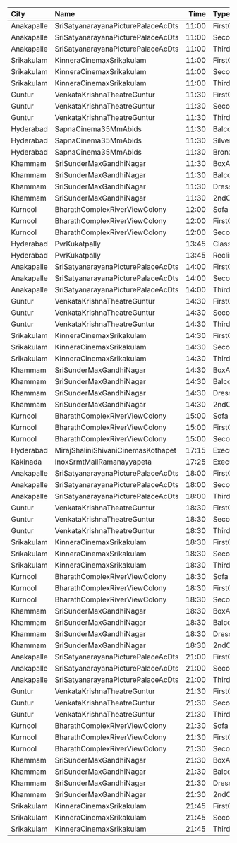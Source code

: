 | City       | Name                               |  Time | Type        | Price | Capacity | Booked |
| :--------- | :--------------------------------- | ----: | :---------- | ----: | -------: | -----: |
| Anakapalle | SriSatyanarayanaPicturePalaceAcDts | 11:00 | FirstClass  |  112₹ |      160 |     80 |
| Anakapalle | SriSatyanarayanaPicturePalaceAcDts | 11:00 | SecondClass |   67₹ |       22 |     22 |
| Anakapalle | SriSatyanarayanaPicturePalaceAcDts | 11:00 | ThirdClass  |   44₹ |       46 |     46 |
| Srikakulam | KinneraCinemaxSrikakulam           | 11:00 | FirstClass  |  112₹ |      159 |     34 |
| Srikakulam | KinneraCinemaxSrikakulam           | 11:00 | SecondClass |   67₹ |       40 |      0 |
| Srikakulam | KinneraCinemaxSrikakulam           | 11:00 | ThirdClass  |   44₹ |       62 |      0 |
| Guntur     | VenkataKrishnaTheatreGuntur        | 11:30 | FirstClass  |  100₹ |      236 |     72 |
| Guntur     | VenkataKrishnaTheatreGuntur        | 11:30 | SecondClass |   60₹ |       59 |     59 |
| Guntur     | VenkataKrishnaTheatreGuntur        | 11:30 | ThirdClass  |   40₹ |       68 |     68 |
| Hyderabad  | SapnaCinema35MmAbids               | 11:30 | Balcony     |  100₹ |      324 |    216 |
| Hyderabad  | SapnaCinema35MmAbids               | 11:30 | Silver      |   70₹ |      228 |    164 |
| Hyderabad  | SapnaCinema35MmAbids               | 11:30 | Bronze      |   50₹ |      144 |    144 |
| Khammam    | SriSunderMaxGandhiNagar            | 11:30 | BoxA        |  150₹ |       12 |     12 |
| Khammam    | SriSunderMaxGandhiNagar            | 11:30 | Balcony     |  150₹ |      291 |      0 |
| Khammam    | SriSunderMaxGandhiNagar            | 11:30 | DressCircle |  100₹ |      222 |      0 |
| Khammam    | SriSunderMaxGandhiNagar            | 11:30 | 2ndClass    |   50₹ |      133 |      0 |
| Kurnool    | BharathComplexRiverViewColony      | 12:00 | Sofa        |   70₹ |       12 |      0 |
| Kurnool    | BharathComplexRiverViewColony      | 12:00 | FirstClass  |   70₹ |      204 |      0 |
| Kurnool    | BharathComplexRiverViewColony      | 12:00 | SecondClass |   50₹ |       90 |      0 |
| Hyderabad  | PvrKukatpally                      | 13:45 | Classic     |  150₹ |      135 |      5 |
| Hyderabad  | PvrKukatpally                      | 13:45 | Recliner    |  350₹ |        9 |      0 |
| Anakapalle | SriSatyanarayanaPicturePalaceAcDts | 14:00 | FirstClass  |  112₹ |      160 |     80 |
| Anakapalle | SriSatyanarayanaPicturePalaceAcDts | 14:00 | SecondClass |   67₹ |       22 |     22 |
| Anakapalle | SriSatyanarayanaPicturePalaceAcDts | 14:00 | ThirdClass  |   44₹ |       46 |     46 |
| Guntur     | VenkataKrishnaTheatreGuntur        | 14:30 | FirstClass  |  100₹ |      236 |     72 |
| Guntur     | VenkataKrishnaTheatreGuntur        | 14:30 | SecondClass |   60₹ |       59 |     59 |
| Guntur     | VenkataKrishnaTheatreGuntur        | 14:30 | ThirdClass  |   40₹ |       68 |     68 |
| Srikakulam | KinneraCinemaxSrikakulam           | 14:30 | FirstClass  |  112₹ |      159 |     32 |
| Srikakulam | KinneraCinemaxSrikakulam           | 14:30 | SecondClass |   67₹ |       40 |      0 |
| Srikakulam | KinneraCinemaxSrikakulam           | 14:30 | ThirdClass  |   44₹ |       62 |      0 |
| Khammam    | SriSunderMaxGandhiNagar            | 14:30 | BoxA        |  150₹ |       12 |     12 |
| Khammam    | SriSunderMaxGandhiNagar            | 14:30 | Balcony     |  150₹ |      291 |      0 |
| Khammam    | SriSunderMaxGandhiNagar            | 14:30 | DressCircle |  100₹ |      222 |      0 |
| Khammam    | SriSunderMaxGandhiNagar            | 14:30 | 2ndClass    |   50₹ |      133 |      0 |
| Kurnool    | BharathComplexRiverViewColony      | 15:00 | Sofa        |   70₹ |       12 |      0 |
| Kurnool    | BharathComplexRiverViewColony      | 15:00 | FirstClass  |   70₹ |      204 |      0 |
| Kurnool    | BharathComplexRiverViewColony      | 15:00 | SecondClass |   50₹ |       90 |      0 |
| Hyderabad  | MirajShaliniShivaniCinemasKothapet | 17:15 | Executive   |  150₹ |      130 |      0 |
| Kakinada   | InoxSrmtMallRamanayyapeta          | 17:25 | Executive   |   80₹ |      131 |      0 |
| Anakapalle | SriSatyanarayanaPicturePalaceAcDts | 18:00 | FirstClass  |  112₹ |      160 |     80 |
| Anakapalle | SriSatyanarayanaPicturePalaceAcDts | 18:00 | SecondClass |   67₹ |       22 |     22 |
| Anakapalle | SriSatyanarayanaPicturePalaceAcDts | 18:00 | ThirdClass  |   44₹ |       46 |     46 |
| Guntur     | VenkataKrishnaTheatreGuntur        | 18:30 | FirstClass  |  100₹ |      236 |     72 |
| Guntur     | VenkataKrishnaTheatreGuntur        | 18:30 | SecondClass |   60₹ |       59 |     59 |
| Guntur     | VenkataKrishnaTheatreGuntur        | 18:30 | ThirdClass  |   40₹ |       68 |     68 |
| Srikakulam | KinneraCinemaxSrikakulam           | 18:30 | FirstClass  |  112₹ |      159 |     32 |
| Srikakulam | KinneraCinemaxSrikakulam           | 18:30 | SecondClass |   67₹ |       40 |      0 |
| Srikakulam | KinneraCinemaxSrikakulam           | 18:30 | ThirdClass  |   44₹ |       62 |      0 |
| Kurnool    | BharathComplexRiverViewColony      | 18:30 | Sofa        |   70₹ |       12 |      0 |
| Kurnool    | BharathComplexRiverViewColony      | 18:30 | FirstClass  |   70₹ |      204 |      0 |
| Kurnool    | BharathComplexRiverViewColony      | 18:30 | SecondClass |   50₹ |       90 |      0 |
| Khammam    | SriSunderMaxGandhiNagar            | 18:30 | BoxA        |  150₹ |       12 |     12 |
| Khammam    | SriSunderMaxGandhiNagar            | 18:30 | Balcony     |  150₹ |      291 |      0 |
| Khammam    | SriSunderMaxGandhiNagar            | 18:30 | DressCircle |  100₹ |      222 |      0 |
| Khammam    | SriSunderMaxGandhiNagar            | 18:30 | 2ndClass    |   50₹ |      133 |      0 |
| Anakapalle | SriSatyanarayanaPicturePalaceAcDts | 21:00 | FirstClass  |  112₹ |      160 |     80 |
| Anakapalle | SriSatyanarayanaPicturePalaceAcDts | 21:00 | SecondClass |   67₹ |       22 |     22 |
| Anakapalle | SriSatyanarayanaPicturePalaceAcDts | 21:00 | ThirdClass  |   44₹ |       46 |     46 |
| Guntur     | VenkataKrishnaTheatreGuntur        | 21:30 | FirstClass  |  100₹ |      236 |     72 |
| Guntur     | VenkataKrishnaTheatreGuntur        | 21:30 | SecondClass |   60₹ |       59 |     59 |
| Guntur     | VenkataKrishnaTheatreGuntur        | 21:30 | ThirdClass  |   40₹ |       68 |     68 |
| Kurnool    | BharathComplexRiverViewColony      | 21:30 | Sofa        |   70₹ |       12 |      0 |
| Kurnool    | BharathComplexRiverViewColony      | 21:30 | FirstClass  |   70₹ |      204 |      0 |
| Kurnool    | BharathComplexRiverViewColony      | 21:30 | SecondClass |   50₹ |       90 |      0 |
| Khammam    | SriSunderMaxGandhiNagar            | 21:30 | BoxA        |  150₹ |       12 |     12 |
| Khammam    | SriSunderMaxGandhiNagar            | 21:30 | Balcony     |  150₹ |      291 |      0 |
| Khammam    | SriSunderMaxGandhiNagar            | 21:30 | DressCircle |  100₹ |      222 |      0 |
| Khammam    | SriSunderMaxGandhiNagar            | 21:30 | 2ndClass    |   50₹ |      133 |      0 |
| Srikakulam | KinneraCinemaxSrikakulam           | 21:45 | FirstClass  |  112₹ |      159 |     32 |
| Srikakulam | KinneraCinemaxSrikakulam           | 21:45 | SecondClass |   67₹ |       40 |      0 |
| Srikakulam | KinneraCinemaxSrikakulam           | 21:45 | ThirdClass  |   44₹ |       62 |      0 |